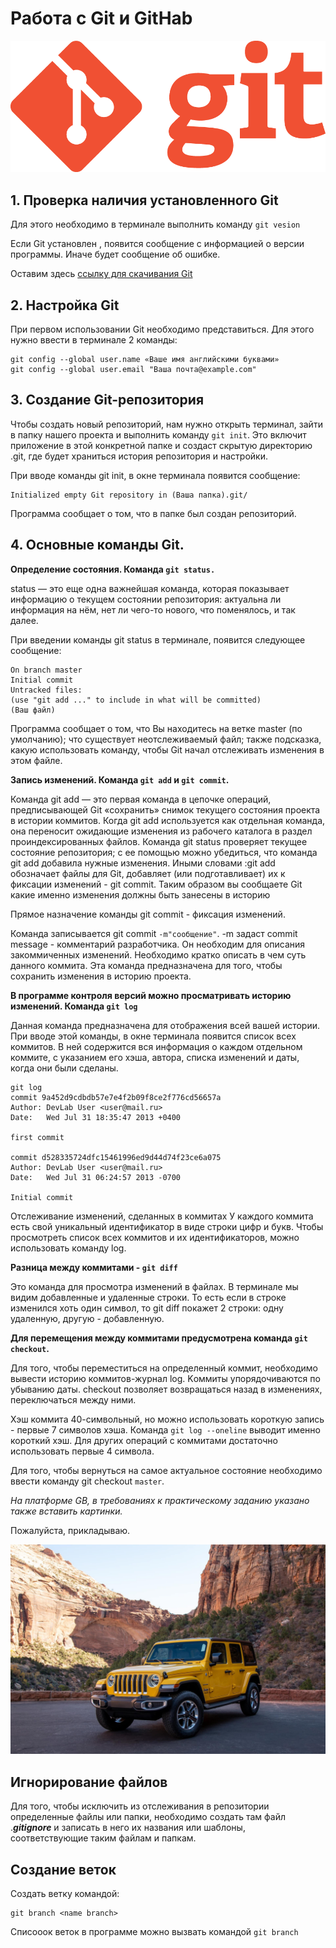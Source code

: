 # Работа с Git и GitHab
![Logo](Git-Logo-1788C.png)

## 1. Проверка наличия установленного Git
Для этого необходимо в терминале выполнить команду  `git vesion`

Ecли Git установлен , появится сообщение с информацией о версии программы. Иначе будет сообщение об ошибке.

Оставим здесь [ссылку для скачивания Git](https://git-scm.com/downloads)
 

 ## 2. Настройка Git

 При первом использовании Git необходимо представиться.
Для этого нужно ввести в терминале 2 команды:
```
git config --global user.name «Ваше имя английскими буквами»
git config --global user.email "Ваша почта@example.com"
```
 
 ## 3. Создание Git-репозитория

 Чтобы создать новый репозиторий, нам нужно открыть терминал, зайти в папку нашего проекта и выполнить команду `git init`. Это включит приложение в этой конкретной папке и создаст скрытую директорию .git, где будет храниться история репозитория и настройки.

При вводе команды git init, в окне терминала появится сообщение: 
```
Initialized empty Git repository in (Ваша папка).git/ 
```

Программа сообщает о том, что в папке был создан репозиторий.

## 4. Основные команды Git.

 **Определение состояния. Команда `git status.`**

 status — это еще одна важнейшая команда, которая показывает информацию о текущем состоянии репозитория: актуальна ли информация на нём, нет ли чего-то нового, что поменялось, и так далее.

   При введении команды git status в терминале, появится следующее сообщение:

    On branch master
    Initial commit
    Untracked files:
    (use "git add ..." to include in what will be committed)
    (Ваш файл)

Программа сообщает о том, что Вы находитесь на ветке master (по умолчанию); что существует неотслеживаемый файл; также подсказка, какую использовать команду, чтобы Git начал отслеживать изменения в этом файле.

**Запись изменений. Команда `git add` и `git commit`.**

Команда git add — это первая команда в цепочке операций, предписывающей Git «сохранить» снимок текущего состояния проекта в истории коммитов. Когда git add используется как отдельная команда, она переносит ожидающие изменения из рабочего каталога в раздел проиндексированных файлов. Команда git status проверяет текущее состояние репозитория; с ее помощью можно убедиться, что команда git add добавила нужные изменения. Иными словами :git add обозначает  файлы для Git, добавляет (или подготавливает) их к фиксации изменений - git commit. Таким образом вы сообщаете Git какие именно изменения должны быть занесены в историю

Прямое назначение команды git commit - фиксация изменений. 

Команда записывается git commit `-m"сообщение"`. -m  задаст commit message - комментарий разработчика. Он необходим для описания закоммиченных изменений. Необходимо кратко описать в чем суть данного коммита. Эта команда предназначена для того, чтобы сохранить изменения в историю проекта.


**В программе контроля версий можно просматривать историю изменений. Команда `git log`**

Данная команда предназначена для отображения всей вашей истории.
При вводе этой команды, в окне терминала появится список всех коммитов. В ней содержится вся информация о каждом отдельном коммите, с указанием его хэша, автора, списка изменений и даты, когда они были сделаны. 

    git log
    commit 9a452d9cdbdb57e7e4f2b09f8ce2f776cd56657a
    Author: DevLab User <user@mail.ru>
    Date:   Wed Jul 31 18:35:47 2013 +0400
 
    first commit
 
    commit d528335724dfc15461996ed9d44d74f23ce6a075
    Author: DevLab User <user@mail.ru>
    Date:   Wed Jul 31 06:24:57 2013 -0700
 
    Initial commit

Отслеживание изменений, сделанных в коммитах
У каждого коммита есть свой уникальный идентификатор в виде строки цифр и букв. Чтобы просмотреть список всех коммитов и их идентификаторов, можно использовать команду log.

**Разница между коммитами - `git diff`**

Это команда для просмотра изменений в файлах. В терминале мы видим добавленные и удаленные строки. То есть если в строке изменился хоть один символ, то git diff покажет 2 строки: одну удаленную, другую - добавленную.

**Для перемещения между коммитами предусмотрена команда `git checkout`.**

Для того, чтобы переместиться на определенный коммит, необходимо вывести историю коммитов-журнал log. Kоммиты упорядочиваются по убыванию даты. сheckout позволяет возвращаться назад в изменениях, переключаться между ними.


Хэш коммита 40-символьный, но можно использовать короткую запись - первые 7 символов хэша. Команда `git log --oneline` выводит именно короткий хэш. Для других операций с коммитами достаточно использовать первые 4 символа.

Для того, чтобы вернуться на самое актуальное состояние необходимо ввести команду git checkout `master`.

_На платформе GB, в требованиях к практическому заданию указано также вставить картинки._

 Пожалуйста, прикладываю.
   
![машинка](Jeep.jpg)

## Игнорирование файлов

Для того, чтобы исключить из отслеживания в репозитории определенные файлы или папки, необходимо создать там файл .***gitignore*** и записать в него их названия или шаблоны, соответствующие таким файлам и папкам.

## Создание веток

Создать ветку командой:
```
git branch <name branch>
```
Списооок веток в программе можно вызвать командой `git branch`



